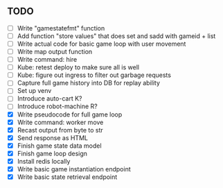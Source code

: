 ## TODO

- [ ] Write "gamestatefmt" function
- [ ] Add function "store values" that does set and sadd with gameid + list
- [ ] Write actual code for basic game loop with user movement
- [ ] Write map output function
- [ ] Write command: hire
- [ ] Kube: retest deploy to make sure all is well
- [ ] Kube: figure out ingress to filter out garbage requests
- [ ] Capture full game history into DB for replay ability
- [ ] Set up venv
- [ ] Introduce auto-cart K?
- [ ] Introduce robot-machine R?
- [x] Write pseudocode for full game loop
- [x] Write command: worker move
- [x] Recast output from byte to str
- [x] Send response as HTML
- [x] Finish game state data model
- [x] Finish game loop design
- [x] Install redis locally
- [x] Write basic game instantiation endpoint
- [x] Write basic state retrieval endpoint
